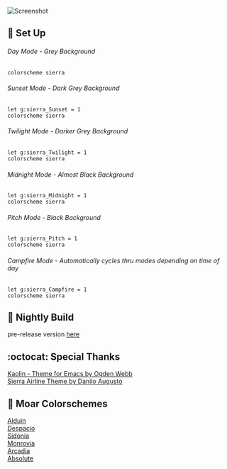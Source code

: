![Screenshot](https://user-images.githubusercontent.com/11221489/27158209-b93ebb70-511a-11e7-8164-e05597eb97b4.png)

:space_invader: Set Up
------

###### Day Mode - Grey Background
```VimL
colorscheme sierra 
```

###### Sunset Mode - Dark Grey Background
```VimL
let g:sierra_Sunset = 1
colorscheme sierra 
```

###### Twilight Mode - Darker Grey Background
```VimL
let g:sierra_Twilight = 1
colorscheme sierra 
```

###### Midnight Mode - Almost Black Background
```VimL
let g:sierra_Midnight = 1
colorscheme sierra 
```

###### Pitch Mode - Black Background
```VimL
let g:sierra_Pitch = 1
colorscheme sierra 
```

######  Campfire Mode - Automatically cycles thru modes depending on time of day
```VimL
let g:sierra_Campfire = 1
colorscheme sierra 
```

:crescent_moon: Nightly Build
----------------------------
pre-release version [here](https://github.com/AlessandroYorba/Sierra/tree/nightly)

:octocat: Special Thanks
-----------------
[Kaolin - Theme for Emacs by Ogden Webb](https://github.com/ogdenwebb/kaolin-theme)<br>
[Sierra Airline Theme by Danilo Augusto](https://github.com/danilo-augusto)

:octopus: Moar Colorschemes
-------
[Alduin](https://github.com/AlessandroYorba/Alduin)<br>
[Despacio](https://github.com/AlessandroYorba/Despacio)<br>
[Sidonia](https://github.com/AlessandroYorba/Sidonia)<br>
[Monrovia](https://github.com/AlessandroYorba/Monrovia)<br>
[Arcadia](https://github.com/AlessandroYorba/Arcadia)<br>
[Absolute](https://github.com/AlessandroYorba/Absolute)
